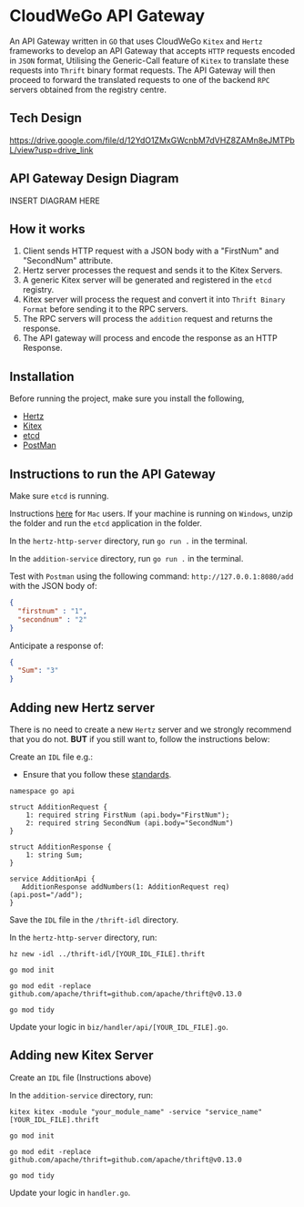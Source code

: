 # CloudWeGo API Gateway

An API Gateway written in `GO` that uses CloudWeGo `Kitex` and `Hertz` frameworks to develop an API Gateway that accepts `HTTP` requests encoded in `JSON` format, Utilising the Generic-Call feature of `Kitex` to translate these requests into `Thrift` binary format requests. The API Gateway will then proceed to forward the translated requests to one of the backend `RPC` servers obtained from the registry centre. 

## Tech Design

https://drive.google.com/file/d/12YdO1ZMxGWcnbM7dVHZ8ZAMn8eJMTPbL/view?usp=drive_link 

## API Gateway Design Diagram
INSERT DIAGRAM HERE 

## How it works

1. Client sends HTTP request with a JSON body with a "FirstNum" and "SecondNum" attribute. <br>
2. Hertz server processes the request and sends it to the Kitex Servers. <br>
3. A generic Kitex server will be generated and registered in the `etcd` registry. <br>
4. Kitex server will process the request and convert it into `Thrift Binary Format` before sending it to the RPC servers. <br>
5. The RPC servers will process the `addition` request and returns the response. <br>
6. The API gateway will process and encode the response as an HTTP Response.

## Installation

Before running the project, make sure you install the following, <br>
- [Hertz](https://www.cloudwego.io/docs/hertz/getting-started/)<br>
- [Kitex](https://www.cloudwego.io/docs/kitex/getting-started/)<br>
- [etcd](https://etcd.io/docs/v3.2/install/)<br>
- [PostMan](https://www.postman.com/downloads/)

## Instructions to run the API Gateway

Make sure `etcd` is running.

Instructions [here](https://etcd.io/docs/v3.5/quickstart/) for `Mac` users. If your machine is running on `Windows`, unzip the folder and run the `etcd` application in the folder.

In the `hertz-http-server` directory, run `go run .` in the terminal.

In the `addition-service` directory, run `go run .` in the terminal.

Test with `Postman` using the following command: `http://127.0.0.1:8080/add` with the JSON body of:

```json
{
  "firstnum" : "1",
  "secondnum" : "2"
}
```

Anticipate a response of:

```json
{
  "Sum": "3"
}
```

## Adding new Hertz server
There is no need to create a new `Hertz` server and we strongly recommend that you do not. **BUT** if you still want to, follow the instructions below:

Create an `IDL` file e.g.:<br>
- Ensure that you follow these [standards](https://www.cloudwego.io/docs/kitex/tutorials/advanced-feature/generic-call/thrift_idl_annotation_standards/).

```thrift
namespace go api

struct AdditionRequest {
    1: required string FirstNum (api.body="FirstNum");
    2: required string SecondNum (api.body="SecondNum")
}

struct AdditionResponse {
    1: string Sum;
}

service AdditionApi {
   AdditionResponse addNumbers(1: AdditionRequest req) (api.post="/add");
}
```

Save the `IDL` file in the `/thrift-idl` directory.

In the `hertz-http-server` directory, run:

```shell
hz new -idl ../thrift-idl/[YOUR_IDL_FILE].thrift

go mod init

go mod edit -replace github.com/apache/thrift=github.com/apache/thrift@v0.13.0

go mod tidy
```

Update your logic in `biz/handler/api/[YOUR_IDL_FILE].go`.

## Adding new Kitex Server 

Create an `IDL` file (Instructions above)

In the `addition-service` directory, run:

```shell
kitex kitex -module "your_module_name" -service "service_name" [YOUR_IDL_FILE].thrift

go mod init

go mod edit -replace github.com/apache/thrift=github.com/apache/thrift@v0.13.0

go mod tidy
```

Update your logic in `handler.go`.







